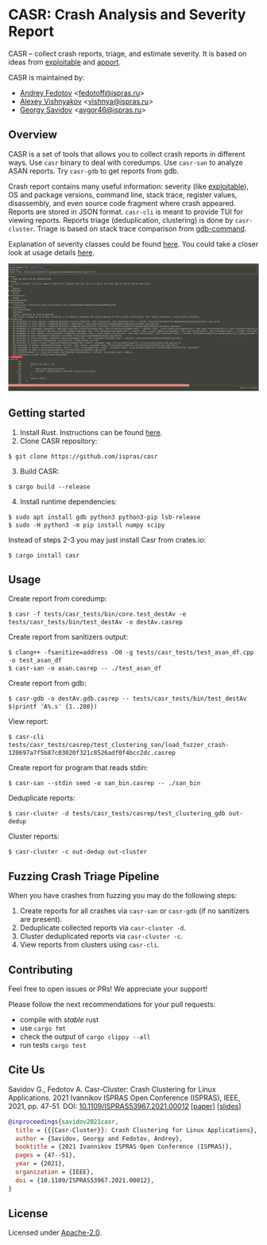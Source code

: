 # CASR: Crash Analysis and Severity Report

CASR &ndash; collect crash reports, triage, and estimate severity.
It is based on ideas from [exploitable](https://github.com/jfoote/exploitable) and
[apport](https://github.com/canonical/apport).

CASR is maintained by:

* [Andrey Fedotov](https://github.com/anfedotoff) \<fedotoff@ispras.ru\>
* [Alexey Vishnyakov](https://github.com/SweetVishnya) \<vishnya@ispras.ru\>
* [Georgy Savidov](https://github.com/Avgor46) \<avgor46@ispras.ru\>

## Overview

CASR is a set of tools that allows you to collect crash reports in different
ways. Use `casr` binary to deal with coredumps. Use `casr-san` to analyze ASAN
reports. Try `casr-gdb` to get reports from gdb.

Crash report contains many useful information: severity (like [exploitable](https://github.com/jfoote/exploitable)),
OS and package versions, command line, stack trace, register values,
disassembly, and even source code fragment where crash appeared. Reports are
stored in JSON format. `casr-cli` is meant to provide TUI for viewing reports.
Reports triage (deduplication, clustering) is done by `casr-cluster`.
Triage is based on stack trace comparison from [gdb-command](https://github.com/anfedotoff/gdb-command).

Explanation of severity classes could be found [here](docs/classes.md).
You could take a closer look at usage details [here](docs/usage.md).

![casr_report](docs/images/casr_report.png)

## Getting started

1. Install Rust. Instructions can be found [here](https://www.rust-lang.org/tools/install).
2. Clone CASR repository:

```
$ git clone https://github.com/ispras/casr
```
3. Build CASR:

```
$ cargo build --release
```
4. Install runtime dependencies:

```
$ sudo apt install gdb python3 python3-pip lsb-release
$ sudo -H python3 -m pip install numpy scipy
```

Instead of steps 2-3 you may just install Casr from crates.io:

    $ cargo install casr

## Usage

Create report from coredump:

    $ casr -f tests/casr_tests/bin/core.test_destAv -e tests/casr_tests/bin/test_destAv -o destAv.casrep

Create report from sanitizers output:

    $ clang++ -fsanitize=address -O0 -g tests/casr_tests/test_asan_df.cpp -o test_asan_df
    $ casr-san -o asan.casrep -- ./test_asan_df

Create report from gdb:

    $ casr-gdb -o destAv.gdb.casrep -- tests/casr_tests/bin/test_destAv $(printf 'A%.s' {1..200})

View report:

    $ casr-cli tests/casr_tests/casrep/test_clustering_san/load_fuzzer_crash-120697a7f5b87c03020f321c8526adf0f4bcc2dc.casrep

Create report for program that reads stdin:

    $ casr-san --stdin seed -o san_bin.casrep -- ./san_bin

Deduplicate reports:

    $ casr-cluster -d tests/casr_tests/casrep/test_clustering_gdb out-dedup

Cluster reports:

    $ casr-cluster -c out-dedup out-cluster

## Fuzzing Crash Triage Pipeline

When you have crashes from fuzzing you may do the following steps:

1. Create reports for all crashes via `casr-san` or `casr-gdb` (if no sanitizers
   are present).
2. Deduplicate collected reports via `casr-cluster -d`.
3. Cluster deduplicated reports via `casr-cluster -c`.
4. View reports from clusters using `casr-cli`.

## Contributing

Feel free to open issues or PRs! We appreciate your support!

Please follow the next recommendations for your pull requests:

- compile with *stable* rust
- use `cargo fmt`
- check the output of `cargo clippy --all`
- run tests `cargo test`

## Cite Us

Savidov G., Fedotov A. Casr-Cluster: Crash Clustering for Linux Applications. 2021 Ivannikov ISPRAS Open Conference (ISPRAS), IEEE, 2021, pp. 47-51. DOI: [10.1109/ISPRAS53967.2021.00012](https://www.doi.org/10.1109/ISPRAS53967.2021.00012) \[[paper](https://arxiv.org/abs/2112.13719)\] \[[slides](https://sydr-fuzz.github.io/papers/casr-cluster.pdf)\]

```bibtex
@inproceedings{savidov2021casr,
  title = {{{Casr-Cluster}}: Crash Clustering for Linux Applications},
  author = {Savidov, Georgy and Fedotov, Andrey},
  booktitle = {2021 Ivannikov ISPRAS Open Conference (ISPRAS)},
  pages = {47--51},
  year = {2021},
  organization = {IEEE},
  doi = {10.1109/ISPRAS53967.2021.00012},
}
```

## License

Licensed under [Apache-2.0](LICENSE).

